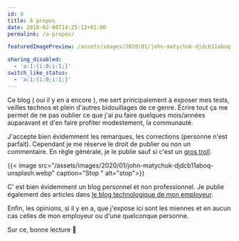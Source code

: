 ```yaml
---
id: 8
title: À propos
date: 2018-02-08T14:25:12+01:00
permalink: /a-propos/

featuredImagePreview: /assets/images/2020/01/john-matychuk-djdcb11aboq-unsplash.webp

sharing_disabled:
  - 'a:1:{i:0;i:1;}'
switch_like_status:
  - 'a:1:{i:0;i:1;}'
---
```

Ce blog ( oui il y en a encore ), me sert principalement à exposer mes tests, veilles technos et plein d'autres bidouillages de ce genre. Écrire tout ça me permet de ne pas oublier ce que j'ai pu faire quelques mois/années auparavant et d'en faire profiter modestement, la communauté.

  
J'accepte bien évidemment les remarques, les corrections (personne n'est parfait). Cependant je me réserve le droit de publier ou non un commentaire. En règle générale, je le publie sauf si c'est un [gros troll](https://fr.wikipedia.org/wiki/Troll_(Internet)).

{{< image src="/assets/images/2020/01/john-matychuk-djdcb11aboq-unsplash.webp" caption="Stop " alt="stop">}}


C' est bien évidemment un blog personnel et non professionnel. Je publie également des articles dans [le blog technologique de mon employeur](https://blog.worldline.tech/).  
  
Enfin, les opinions, si il y en a, que j'expose ici sont les miennes et en aucun cas celles de mon employeur ou d'une quelconque personne.  
  
Sur ce, bonne lecture 🙂